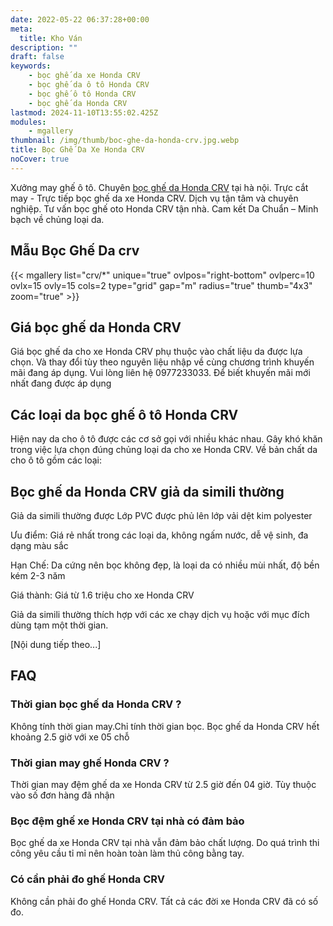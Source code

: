 ```yaml
---
date: 2022-05-22 06:37:28+00:00
meta:
  title: Kho Ván 
description: ""
draft: false
keywords:
    - bọc ghế da xe Honda CRV
    - bọc ghế da ô tô Honda CRV
    - bọc ghế ô tô Honda CRV
    - bọc ghế da Honda CRV
lastmod: 2024-11-10T13:55:02.425Z
modules:
    - mgallery
thumbnail: /img/thumb/boc-ghe-da-honda-crv.jpg.webp
title: Bọc Ghế Da Xe Honda CRV
noCover: true
---
```


Xưởng may ghế ô tô. Chuyên [bọc ghế da Honda CRV](https://bocgheoto.vn/honda/boc-ghe-da-xe-honda-crv.html/) tại hà nội. Trực cắt may - Trực tiếp bọc ghế da xe Honda CRV. Dịch vụ tận tâm và chuyên nghiệp. Tư vấn bọc ghế oto Honda CRV tận nhà. Cam kết Da Chuẩn – Minh bạch về chủng loại da.

## Mẫu Bọc Ghế Da crv
{{< mgallery list="crv/*" unique="true" ovlpos="right-bottom" ovlperc=10 ovlx=15 ovly=15 cols=2 type="grid" gap="m" radius="true" thumb="4x3" zoom="true" >}}
## Giá bọc ghế da Honda CRV

Giá bọc ghế da cho xe Honda CRV phụ thuộc vào chất liệu da được lựa chọn. Và thay đổi tùy theo nguyên liệu nhập về cùng chương trình khuyến mãi đang áp dụng. Vui lòng liên hệ 0977233033. Để biết khuyến mãi mới nhất đang được áp dụng

## Các loại da bọc ghế ô tô Honda CRV

Hiện nay da cho ô tô được các cơ sở gọi với nhiều khác nhau. Gây khó khăn trong việc lựa chọn đúng chủng loại da cho xe Honda CRV. Về bản chất da cho ô tô gồm các loại:

## Bọc ghế da Honda CRV giả da simili thường

Giả da simili thường được Lớp PVC được phủ lên lớp vải dệt kim polyester

Ưu điểm: Giá rẻ nhất trong các loại da, không ngấm nước, dễ vệ sinh, đa dạng màu sắc

Hạn Chế: Da cứng nên bọc không đẹp, là loại da có nhiều mùi nhất, độ bền kém 2-3 năm

Giá thành: Giá từ 1.6 triệu cho xe Honda CRV

Giả da simili thường thích hợp với các xe chạy dịch vụ hoặc với mục đích dùng tạm một thời gian.

[Nội dung tiếp theo...]

## FAQ

### Thời gian bọc ghế da Honda CRV ?
Không tính thời gian may.Chỉ tính thời gian bọc. Bọc ghế da Honda CRV hết khoảng 2.5 giờ với xe 05 chỗ

### Thời gian may ghế Honda CRV ?
Thời gian may đệm ghế da xe Honda CRV từ 2.5 giờ đến 04 giờ. Tùy thuộc vào số đơn hàng đã nhận

### Bọc đệm ghế xe Honda CRV tại nhà có đảm bảo
Bọc ghế da xe Honda CRV tại nhà vẫn đảm bảo chất lượng. Do quá trình thi công yêu cầu tỉ mỉ nên hoàn toàn làm thủ công bằng tay.

### Có cần phải đo ghế Honda CRV
Không cần phải đo ghế Honda CRV. Tất cả các đời xe Honda CRV đã có số đo.